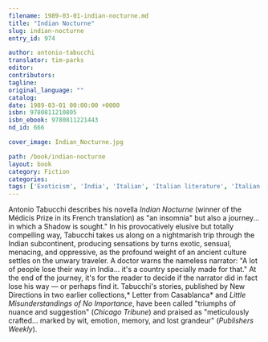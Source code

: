 ```yaml
---
filename: 1989-03-01-indian-nocturne.md
title: "Indian Nocturne"
slug: indian-nocturne
entry_id: 974

author: antonio-tabucchi
translator: tim-parks
editor: 
contributors: 
tagline: 
original_language: ""
catalog: 
date: 1989-03-01 00:00:00 +0000 
isbn: 9780811210805
isbn_ebook: 9780811221443
nd_id: 666

cover_image: Indian_Nocturne.jpg

path: /book/indian-nocturne
layout: book
category: Fiction
categories: 
tags: ['Exoticism', 'India', 'Italian', 'Italian literature', 'Italian novelists', 'Italy', 'Memory', 'novella', 'Travel writing']
---
```

Antonio Tabucchi describes his novella *Indian Nocturne* (winner of the Médicis Prize in its French translation) as "an insomnia" but also a journey... in which a Shadow is sought." In his provocatively elusive but totally compelling way, Tabucchi takes us along on a nightmarish trip through the Indian subcontinent, producing sensations by turns exotic, sensual, menacing, and oppressive, as the profound weight of an ancient culture settles on the unwary traveler. A doctor warns the nameless narrator: "A lot of people lose their way in India... it's a country specially made for that." At the end of the journey, it's for the reader to decide if the narrator did in fact lose his way — or perhaps find it. Tabucchi's stories, published by New Directions in two earlier collections,* Letter from Casablanca* and *Little Misunderstandings of No Importance*, have been called "triumphs of nuance and suggestion" (*Chicago Tribune*) and praised as "meticulously crafted... marked by wit, emotion, memory, and lost grandeur" (*Publishers Weekly*).





